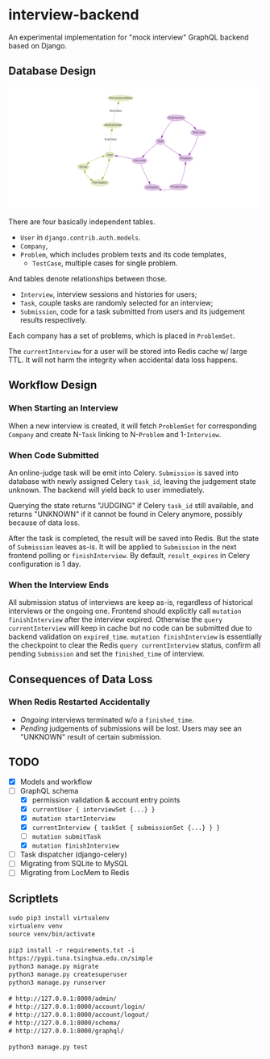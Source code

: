 # interview-backend

An experimental implementation for "mock interview" GraphQL backend
based on Django.

## Database Design

![models](docs/models.png)

There are four basically independent tables.
- `User` in `django.contrib.auth.models`.
- `Company`,
- `Problem`, which includes problem texts and its code templates,
    - `TestCase`, multiple cases for single problem.

And tables denote relationships between those.
- `Interview`, interview sessions and histories for users;
- `Task`, couple tasks are randomly selected for an interview;
- `Submission`, code for a task submitted from users and its judgement
results respectively.

Each company has a set of problems, which is placed in `ProblemSet`.

The `currentInterview` for a user will be stored into Redis cache w/ large TTL.
It will not harm the integrity when accidental data loss happens.

## Workflow Design

### When Starting an Interview

When a new interview is created, it will fetch `ProblemSet` for corresponding
`Company` and create N-`Task` linking to N-`Problem`
and 1-`Interview`.

### When Code Submitted

An online-judge task will be emit into Celery. `Submission` is saved
into database with newly assigned Celery `task_id`, leaving the judgement state
unknown. The backend will yield back to user immediately.

Querying the state returns "JUDGING" if Celery `task_id` still available, and
returns "UNKNOWN" if it cannot be found in Celery anymore,
possibly because of data loss.

After the task is completed, the result will be saved into Redis. But the state
of `Submission` leaves as-is. It will be applied to `Submission` in the next
frontend polling or `finishInterview`. By default, `result_expires`
in Celery configuration is 1 day.

### When the Interview Ends

All submission status of interviews are keep as-is, regardless of
historical interviews or the ongoing one. Frontend should explicitly
call `mutation finishInterview` after the interview expired. Otherwise 
the `query currentInterview` will keep in cache but no code can be submitted
due to backend validation on `expired_time`. `mutation finishInterview`
is essentially the checkpoint to clear the Redis `query currentInterview`
status, confirm all pending `Submission` and set
the `finished_time` of interview.

## Consequences of Data Loss

### When Redis Restarted Accidentally

- *Ongoing* interviews terminated w/o a `finished_time`.
- *Pending* judgements of submissions will be lost. Users may see
an "UNKNOWN" result of certain submission.

## TODO

- [x] Models and workflow
- [ ] GraphQL schema
    - [x] permission validation & account entry points
    - [x] `currentUser { interviewSet {...} }`
    - [x] `mutation startInterview`
    - [x] `currentInterview { taskSet { submissionSet {...} } }`
    - [ ] `mutation submitTask`
    - [x] `mutation finishInterview`
- [ ] Task dispatcher (django-celery)
- [ ] Migrating from SQLite to MySQL
- [ ] Migrating from LocMem to Redis

## Scriptlets

```shell
sudo pip3 install virtualenv
virtualenv venv
source venv/bin/activate

pip3 install -r requirements.txt -i https://pypi.tuna.tsinghua.edu.cn/simple
python3 manage.py migrate
python3 manage.py createsuperuser
python3 manage.py runserver

# http://127.0.0.1:8000/admin/
# http://127.0.0.1:8000/account/login/
# http://127.0.0.1:8000/account/logout/
# http://127.0.0.1:8000/schema/
# http://127.0.0.1:8000/graphql/

python3 manage.py test
```
